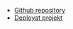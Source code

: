 -   [Github repository](https://github.com/Belden1/flag-project)
-   [Deployat projekt](https://flag-project-theta.vercel.app/)
